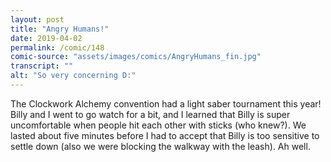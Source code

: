 ```yaml
---
layout: post
title: "Angry Humans!"
date: 2019-04-02
permalink: /comic/148
comic-source: "assets/images/comics/AngryHumans_fin.jpg"
transcript: ""
alt: "So very concerning D:"
---
```


The Clockwork Alchemy convention had a light saber tournament this year! Billy and I went to go watch for a bit, and I learned that Billy is super uncomfortable when people hit each other with sticks (who knew?). We lasted about five minutes before I had to accept that Billy is too sensitive to settle down (also we were blocking the walkway with the leash). Ah well.
